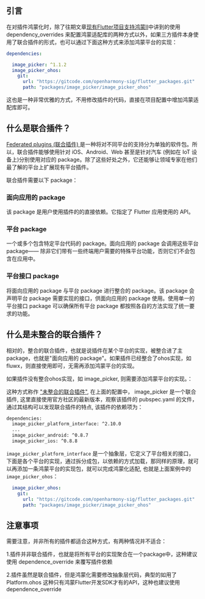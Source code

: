 ## 引言

在对插件鸿蒙化时，除了往期文章[现有Flutter项目支持鸿蒙II](https://gitee.com/zacks/flutter-ohos-demo)中讲到的使用 dependency_overrides 来配置鸿蒙适配库的两种方式以外，如果三方插件本身使用了联合插件的形式，也可以通过下面这种方式来添加鸿蒙平台的实现：

```yaml
dependencies:

  image_picker: ^1.1.2
  image_picker_ohos:
    git:
      url: "https://gitcode.com/openharmony-sig/flutter_packages.git"
      path: "packages/image_picker/image_picker_ohos"
```

这也是一种非常优雅的方式，不用修改插件的代码，直接在项目配置中增加鸿蒙适配库即可。

## 什么是联合插件？

[Federated plugins (联合插件) ](https://docs.flutter.cn/packages-and-plugins/developing-packages#federated-plugins)是一种将对不同平台的支持分为单独的软件包。所以，联合插件能够使用针对 iOS、Android、Web 甚至是针对汽车 (例如在 IoT 设备上)分别使用对应的 package。除了这些好处之外，它还能够让领域专家在他们最了解的平台上扩展现有平台插件。

联合插件需要以下 package：

### 面向应用的 package
该 package 是用户使用插件的的直接依赖。它指定了 Flutter 应用使用的 API。

### 平台 package
一个或多个包含特定平台代码的 package。面向应用的 package 会调用这些平台 package—— 除非它们带有一些终端用户需要的特殊平台功能，否则它们不会包含在应用中。

### 平台接口 package
将面向应用的 package 与平台 package 进行整合的 package。该 package 会声明平台 package 需要实现的接口，供面向应用的 package 使用。使用单一的平台接口 package 可以确保所有平台 package 都按照各自的方法实现了统一要求的功能。

## 什么是未整合的联合插件？

相对的，整合的联合插件，也就是说插件在某个平台的实现，被整合进了主package，也就是"面向应用的 package"。如果插件已经整合了ohos实现，如 fluwx，则直接使用即可，无需再添加鸿蒙平台的实现。

如果插件没有整合ohos实现，如 image_picker, 则需要添加鸿蒙平台的实现。：

这种方式称作 ["未整合的联合插件"](https://docs.flutter.cn/packages-and-plugins/developing-packages#non-endorsed-federated-plugin), 在上面的配置中，
image_picker 是一个联合插件, 这里直接使用官方社区的最新版本，观察该插件的 pubspec.yaml 的文件，通过其结构可以发现联合插件的特点, 该插件的依赖项为：

```bash
dependencies:
  image_picker_platform_interface: ^2.10.0
  ...
  image_picker_android: ^0.8.7
  image_picker_ios: ^0.8.8
```

`image_picker_platform_interface` 是一个抽象层，它定义了平台相关的接口，下面是各个平台的实现，通过拆分成包，以依赖的方式加载，那同样的原理，就可以再添加一条鸿蒙平台的实现包，就可以完成鸿蒙化适配, 也就是上面案例中的 `image_picker_ohos`：

```yaml
  image_picker_ohos:
    git:
      url: "https://gitcode.com/openharmony-sig/flutter_packages.git"
      path: "packages/image_picker/image_picker_ohos"
```

## 注意事项

需要注意，并非所有的插件都适合这种方式，有两种情况并不适合：

1.插件并非联合插件，也就是将所有平台的实现聚合在一个package中，这种建议使用 dependence_override 来覆写插件依赖

2.插件虽然是联合插件，但是鸿蒙化需要修改抽象层代码，典型的如用了Platform.ohos 这种只有鸿蒙Flutter开发SDK才有的API，这种也建议使用dependence_override
